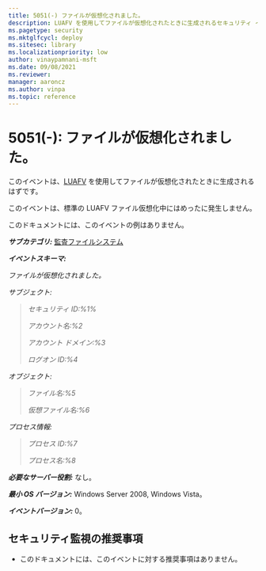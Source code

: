 ```yaml
---
title: 5051(-) ファイルが仮想化されました。
description: LUAFV を使用してファイルが仮想化されたときに生成されるセキュリティ イベント 5051(-) について説明します。
ms.pagetype: security
ms.mktglfcycl: deploy
ms.sitesec: library
ms.localizationpriority: low
author: vinaypamnani-msft
ms.date: 09/08/2021
ms.reviewer: 
manager: aaroncz
ms.author: vinpa
ms.topic: reference
---
```


# 5051(-): ファイルが仮想化されました。

このイベントは、[LUAFV](https://blogs.msdn.com/b/alexcarp/archive/2009/06/25/the-deal-with-luafv-sys.aspx) を使用してファイルが仮想化されたときに生成されるはずです。

このイベントは、標準の LUAFV ファイル仮想化中にはめったに発生しません。

このドキュメントには、このイベントの例はありません。

***サブカテゴリ:***&nbsp;[監査ファイルシステム](audit-file-system.md)

***イベントスキーマ:***

*ファイルが仮想化されました。*

*サブジェクト:*

> *セキュリティ ID:%1%*
>
> *アカウント名:%2*
>
> *アカウント ドメイン:%3*
>
> *ログオン ID:%4*

*オブジェクト:*

> *ファイル名:%5*
>
> *仮想ファイル名:%6*

*プロセス情報:*

> *プロセス ID:%7*
>
> *プロセス名:%8*

***必要なサーバー役割:*** なし。

***最小 OS バージョン:*** Windows Server 2008, Windows Vista。

***イベントバージョン:*** 0。

## セキュリティ監視の推奨事項

-   このドキュメントには、このイベントに対する推奨事項はありません。

